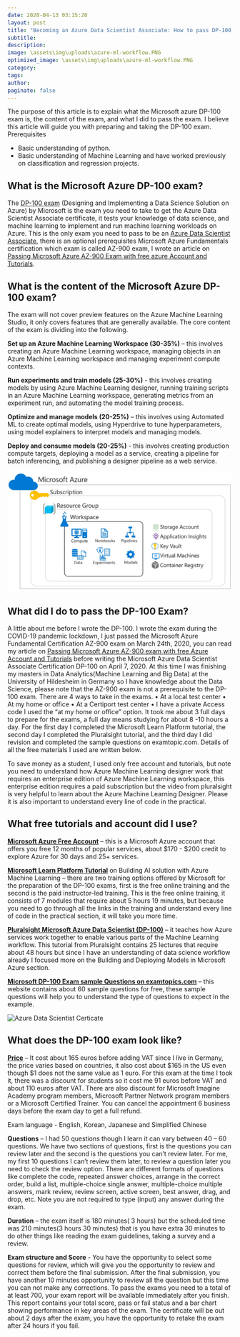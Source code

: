 ```yaml
---
date: 2020-04-13 03:15:20
layout: post
title: "Becoming an Azure Data Scientist Associate: How to pass DP-100 exam"
subtitle:
description:
image: \assets\img\uploads\azure-ml-workflow.PNG
optimized_image: \assets\img\uploads\azure-ml-workflow.PNG
category:
tags:
author:
paginate: false
---
```


The purpose of this article is to explain what the Microsoft azure DP-100 exam is, the content of the exam, and what I did to pass the exam. I believe this article will guide you with preparing and taking the DP-100 exam.
Prerequisites 
*	Basic understanding of python. 
*	Basic understanding of Machine Learning and have worked previously on classification and regression projects.


## What is the Microsoft Azure DP-100 exam? 

The [DP-100 exam](https://docs.microsoft.com/en-us/learn/certifications/exams/dp-100) (Designing and Implementing a Data Science Solution on Azure) by Microsoft is the exam you need to take to get the Azure Data Scientist Associate certificate, it tests your knowledge of data science, and machine learning to implement and run machine learning workloads on Azure. This is the only exam you need to pass to be an [Azure Data Scientist Associate](https://docs.microsoft.com/en-us/learn/certifications/azure-data-scientist), there is an optional prerequisites Microsoft Azure Fundamentals certification which exam is called AZ-900 exam, I wrote an article on [Passing Microsoft Azure AZ-900 Exam with free azure Account and Tutorials](https://trojrobert.github.io/passing-microsoft-azure-az-900-exam-with-free-azure-account-and-tutorials/).


## What is the content of the Microsoft Azure DP-100 exam? 

The exam will not cover preview features on the Azure Machine Learning Studio, it only covers features that are generally available. The core content of the exam is dividing into the following. 

**Set up an Azure Machine Learning Workspace (30-35%)** – this involves creating an Azure Machine Learning workspace, managing objects in an Azure Machine Learning workspace and managing experiment compute contexts.

**Run experiments and train models (25-30%)** - this involves creating models by using Azure Machine Learning designer, running training scripts in an Azure Machine Learning workspace, generating metrics from an experiment run, and automating the model training process.

**Optimize and manage models (20-25%)** – this involves using Automated ML to create optimal models, using Hyperdrive to tune hyperparameters, using model explainers to interpret models and managing models. 

**Deploy and consume models (20-25%)** - this involves creating production compute targets, deploying a model as a service, creating a pipeline for batch inferencing, and publishing a designer pipeline as a web service. 

![Azure Machine Learning Workspace](\assets\img\uploads\azure-ml-workspace.PNG)

## What did I do to pass the DP-100 Exam? 

A little about me before I wrote the DP-100. I wrote the exam during the COVID-19 pandemic lockdown, I just passed the Microsoft Azure Fundamental Certification AZ-900 exam on March 24th, 2020, you can read my article on [Passing Microsoft Azure AZ-900 exam with free Azure Account and Tutorials](https://trojrobert.github.io/passing-microsoft-azure-az-900-exam-with-free-azure-account-and-tutorials/) before writing the Microsoft Azure Data Scientist Associate Certification DP-100 on April 7, 2020. At this time I was finishing my masters in Data Analytics(Machine Learning and Big Data) at the University of Hildesheim in Germany so I have knowledge about the Data Science, please note that the AZ-900 exam is not a prerequisite to the DP-100 exam. There are 4 ways to take in the exams.
•	At a local test center
•	At my home or office
•	At a Certiport test center
•	I have a private Access code
I used the “at my home or office” option. It took me about 3 full days to prepare for the exams, a full day means studying for about 8 -10 hours a day. For the first day I completed the Microsoft Learn Platform tutorial, the second day I completed the Pluralsight tutorial, and the third day I did revision and completed the sample questions on examtopic.com. Details of all the free materials I used are written below.  
 
To save money as a student, I used only free account and tutorials, but note you need to understand how Azure Machine Learning designer work that requires an enterprise edition of Azure Machine Learning workspace, this enterprise edition requires a paid subscription but the video from pluralsight is very helpful to learn about the Azure Machine Learning Designer. Please it is also important to understand every line of code in the practical. 


## What free tutorials and account did I use? 
 
**[Microsoft Azure Free Account](https://azure.microsoft.com)** – this is a Microsoft Azure account that offers you free 12 months of popular services, about $170 - $200 credit to explore Azure for 30 days and 25+ services. 
 
**[Microsoft Learn Platform Tutorial](https://docs.microsoft.com/en-us/learn/paths/build-ai-solutions-with-azure-ml-service/)** on Building AI solution with Azure Machine Learning – there are two training options offered by Microsoft for the preparation of the DP-100 exams, first is the free online training and the second is the paid instructor-led training. This is the free online training, it consists of 7 modules that require about 5 hours 19 minutes, but because you need to go through all the links in the training and understand every line of code in the practical section, it will take you more time. 
 
**[Pluralsight Microsoft Azure Data Scientist (DP-100)](https://www.pluralsight.com/paths/microsoft-azure-data-scientist-dp-100)** – it teaches how Azure services work together to enable various parts of the Machine Learning workflow. This tutorial from Pluralsight contains 25 lectures that require about 48 hours but since I have an understanding of data science workflow already I focused more on the Building and Deploying Models in Microsoft Azure section.  
 
**[Microsoft DP-100 Exam sample Questions on examtopics.com](https://www.examtopics.com/exams/microsoft/dp-100/view/1/)** – this website contains about 60 sample questions for free, these sample questions will help you to understand the type of questions to expect in the example. 

![Azure Data Scientist Certicate](\assets\img\uploads\dp-100-certificate)
## What does the DP-100 exam look like? 
 
**[Price](https://docs.microsoft.com/en-us/learn/certifications/exams/dp-100)** – It cost about 165 euros before adding VAT since I live in Germany, the price varies based on countries, it also cost about $165 in the US even though $1 does not the same value as 1 euro. For this exam at the time I took it, there was a discount for students so it cost me 91 euros before VAT and about 110 euros after VAT. There are also discount for Microsoft Imagine Academy program members, Microsoft Partner Network program members or a Microsoft Certified Trainer. You can cancel the appointment 6 business days before the exam day to get a full refund.
 
Exam language - English, Korean, Japanese and Simplified Chinese
 
**Questions** – I had 50 questions though I learn it can vary between 40 – 60 questions. We have two sections of questions, first is the questions you can review later and the second is the questions you can’t review later. For me, my first 10 questions I can’t review them later, to review a question later you need to check the review option. There are different formats of questions like complete the code, repeated answer choices, arrange in the correct order, build a list, multiple-choice single answer, multiple-choice multiple answers, mark review, review screen, active screen, best answer, drag, and drop, etc. Note you are not required to type (input) any answer during the exam.
 
**Duration** – the exam itself is 180 minutes( 3 hours) but the scheduled time was 210 minutes(3 hours 30 minutes) that is you have extra 30 minutes to do other things like reading the exam guidelines, taking a survey and a review.

**Exam structure and Score** - You have the opportunity to select some questions for review, which will give you the opportunity to review and correct them before the final submission. After the final submission, you have another 10 minutes opportunity to review all the question but this time you can not make any corrections. To pass the exams you need to a total of at least 700, your exam report will be available immediately after you finish. This report contains your total score, pass or fail status and a bar chart showing performance in key areas of the exam. The certificate will be out about 2 days after the exam, you have the opportunity to retake the exam after 24 hours if you fail.



